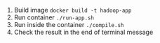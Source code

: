 1. Build image ```docker build -t hadoop-app```
1. Run container ```./run-app.sh```
1. Run inside the container ```./compile.sh```
1. Check the result in the end of terminal message